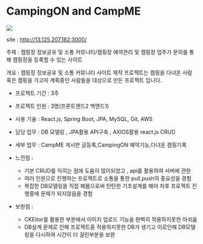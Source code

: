 # CampingON and CampME

<img src=https://user-images.githubusercontent.com/110653017/215441529-61e0c3cc-068b-443e-b505-d122ff77d5e2.png>

site : http://13.125.207.182:3000/

주제 : 캠핑장 정보공유 및 소통 커뮤니티/캠핑장 예약관리 및 캠핑장 업주가 문의를 통해 캠핑장을 등록할 수 있는 사이트

개요 : 캠핑장 정보공유 및 소통 커뮤니티 사이트 제작 프로젝트는 캠핑을 다녀온 사람 혹은 캠핑을 가고자 계획중인 사람들을 대상으로 만든 프로젝트 입니다.


- 프로젝트 기간 : 3주
- 프로젝트 인원 : 3명(프론트엔드2 백엔드1)

- 사용 기술 : React.js, Spring Boot, JPA, MySQL, Git, AWS

- 담당 업무 : DB 모델링 , JPA활용 API구축 , AXIOS활용 react.js CRUD

- 세부 업무 : CampME 게시판 글등록,CampingON 예약기능,다녀온 캠핑기록

- 느낀점 : 
    -  기본 CRUD를 익히는  점에 도움이 많이되었고 , api를 활용하여 서버에 관한 
    -  여러 인원으로 진행하는 프로젝트로 소통을 통한 pull,push의 중요성을 경험
    -  복잡한 DB모델링을 직접 해봄으로써 탄탄한 기초설계를 해야 차후 프로젝트 진행중에 문제가 되지않음을 경험

- 보완점 :
    - CKEitor를 활용한 부분에서 이미지 업로드 기능을 완벽히 적용하지못한 아쉬움
    - DB설계 문제로 인해 프로젝트중 적용하지못한 DB가 생기고 이로인해 DB모델링을 다시하여 시간이 더 걸린부분을 보완







